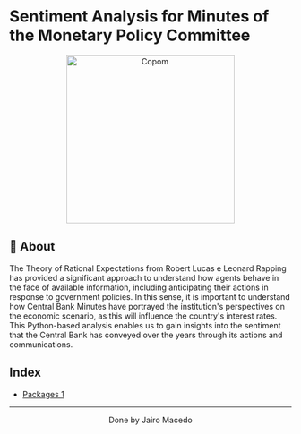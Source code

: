 # Sentiment Analysis for Minutes of the Monetary Policy Committee
<p align="center">
  <img src="https://www.bcb.gov.br/assets/svg/logo-bcb.svg" alt="Copom" width="300"/>
</p>

## 🚨 About

The Theory of Rational Expectations from Robert Lucas e Leonard Rapping has provided a significant approach to understand how agents behave in the face of available information, including anticipating their actions in response to government policies. In this sense, it is important to understand how Central Bank Minutes have portrayed the institution's perspectives on the economic scenario, as this will influence the country's interest rates.
This Python-based analysis enables us to gain insights into the sentiment that the Central Bank has conveyed over the years through its actions and communications.
## Index
- <a href="Packages">Packages 1</a>
---
<p align="center">Done by Jairo Macedo </p>
